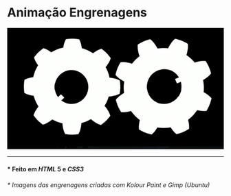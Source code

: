 # Animação Engrenagens
!["Engrenagem animação"](./src/eng.gif)
<hr>

#### \* Feito em <i>HTML</i> 5 e <i>CSS3</i>

###### \* Imagens das engrenagens criadas com Kolour Paint e Gimp (Ubuntu)
